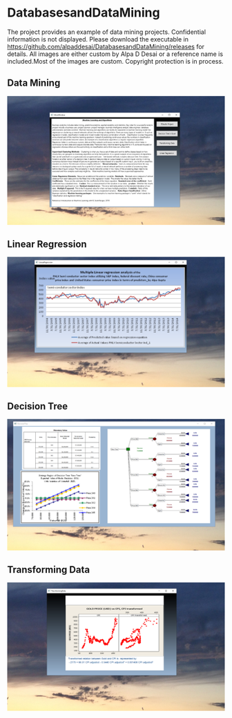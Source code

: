 # DatabasesandDataMining

The project provides an example of data mining projects. Confidential information is not displayed. 
Please download the executable in https://github.com/alpaddesai/DatabasesandDataMining/releases  for details.
All images are either custom by Alpa D Desai or a reference name is included.Most of the images are custom. 
Copyright protection is in process.

## Data Mining
![image](DataMining.png)

## Linear Regression
![image](MultipleLinearRegressionAnalysis.png)

## Decision Tree
![image](DecisionTree.png)

## Transforming Data
![image](TransformingData.png)
